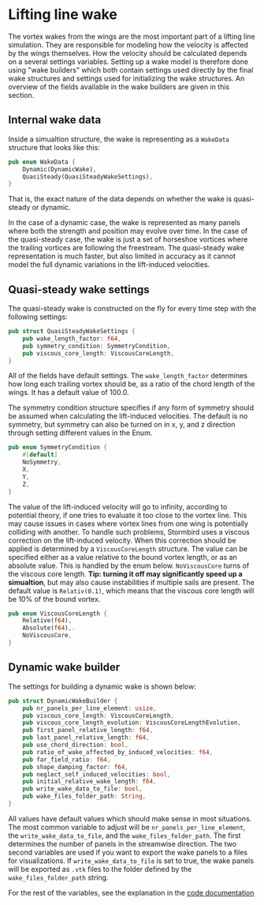 # Lifting line wake

The vortex wakes from the wings are the most important part of a lifting line simulation. They are responsible for modeling how the velocity is affected by the wings themselves. How the velocity should be calculated depends on a several settings variables. Setting up a wake model is therefore done using "wake builders" which both contain settings used directly by the final wake structures and settings used for initializing the wake structures. An overview of the fields available in the wake builders are given in this section.

## Internal wake data
Inside a simualtion structure, the wake is representing as a `WakeData` structure that looks like this:

```rust
pub enum WakeData {
    Dynamic(DynamicWake),
    QuasiSteady(QuasiSteadyWakeSettings),
}
```

That is, the exact nature of the data depends on whether the wake is quasi-steady or dynamic.

In the case of a dynamic case, the wake is represented as many panels where both the strength and position may evolve over time. In the case of the quasi-steady case, the wake is just a set of horseshoe vortices where the trailing vortices are following the freestream. The quasi-steady wake representation is much faster, but also limited in accuracy as it cannot model the full dynamic variations in the lift-induced velocities.

## Quasi-steady wake settings

The quasi-steady wake is constructed on the fly for every time step with the following settings:

```rust
pub struct QuasiSteadyWakeSettings {
    pub wake_length_factor: f64,
    pub symmetry_condition: SymmetryCondition,
    pub viscous_core_length: ViscousCoreLength,
}
```

All of the fields have default settings. The `wake_length_factor` determines how long each trailing vortex should be, as a ratio of the chord length of the wings. It has a default value of 100.0.

The symmetry condition structure specifies if any form of symmetry should be assumed when calculating the lift-induced velocities. The default is no symmetry, but symmetry can also be turned on in x, y, and z direction through setting different values in the Enum.

```rust
pub enum SymmetryCondition {
    #[default]
    NoSymmetry,
    X,
    Y,
    Z,
}
```

The value of the lift-induced velocity will go to infinity, according to potential theory, if one tries to evaluate it too close to the vortex line. This may cause issues in cases where vortex lines from one wing is potentially colliding with another. To handle such problems, Stormbird uses a viscous correction on the lift-induced velocity. When this correction should be applied is determined by a `ViscousCoreLength` structure. The value can be specified either as a value relative to the bound vortex length, or as an absolute value. This is handled by the enum below. `NoViscousCore` turns of the viscous core length. **Tip: turning it off may significantly speed up a simualtion**, but may also cause instabilities if multiple sails are present. The default value is `Relativ(0.1)`, which means that the viscous core length will be 10% of the bound vortex.

```rust
pub enum ViscousCoreLength {
    Relative(f64),
    Absolute(f64),.
    NoViscousCore,
}
```

## Dynamic wake builder
The settings for building a dynamic wake is shown below:

```rust
pub struct DynamicWakeBuilder {
    pub nr_panels_per_line_element: usize,
    pub viscous_core_length: ViscousCoreLength,
    pub viscous_core_length_evolution: ViscousCoreLengthEvolution,
    pub first_panel_relative_length: f64,
    pub last_panel_relative_length: f64,
    pub use_chord_direction: bool,
    pub ratio_of_wake_affected_by_induced_velocities: f64,
    pub far_field_ratio: f64,
    pub shape_damping_factor: f64,
    pub neglect_self_induced_velocities: bool,
    pub initial_relative_wake_length: f64,
    pub write_wake_data_to_file: bool,
    pub wake_files_folder_path: String,
}
```

All values have default values which should make sense in most situations. The most common variable to adjust will be `nr_panels_per_line_element`, the `write_wake_data_to_file`, and the `wake_files_folder_path`. The first determines the number of panels in the streamwise direction. The two second variables are used if you want to export the wake panels to a files for visualizations. If `write_wake_data_to_file` is set to true, the wake panels will be exported as `.vtk` files to the folder defined by the `wake_files_folder_path` string.

For the rest of the variables, see the explanation in the [code documentation](https://docs.rs/stormbird/0.7.0/stormbird/)
